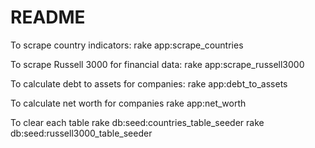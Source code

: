 # README

To scrape country indicators:
rake app:scrape_countries

To scrape Russell 3000 for financial data:
rake app:scrape_russell3000

To calculate debt to assets for companies:
rake app:debt_to_assets

To calculate net worth for companies
rake app:net_worth

To clear each table
rake db:seed:countries_table_seeder
rake db:seed:russell3000_table_seeder